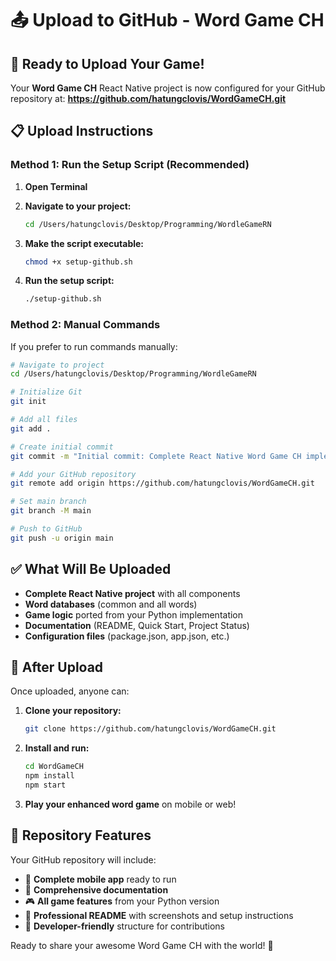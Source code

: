 # 📤 Upload to GitHub - Word Game CH

## 🚀 Ready to Upload Your Game!

Your **Word Game CH** React Native project is now configured for your GitHub repository at:
**https://github.com/hatungclovis/WordGameCH.git**

## 📋 Upload Instructions

### Method 1: Run the Setup Script (Recommended)

1. **Open Terminal**
2. **Navigate to your project:**
   ```bash
   cd /Users/hatungclovis/Desktop/Programming/WordleGameRN
   ```

3. **Make the script executable:**
   ```bash
   chmod +x setup-github.sh
   ```

4. **Run the setup script:**
   ```bash
   ./setup-github.sh
   ```

### Method 2: Manual Commands

If you prefer to run commands manually:

```bash
# Navigate to project
cd /Users/hatungclovis/Desktop/Programming/WordleGameRN

# Initialize Git
git init

# Add all files
git add .

# Create initial commit
git commit -m "Initial commit: Complete React Native Word Game CH implementation"

# Add your GitHub repository
git remote add origin https://github.com/hatungclovis/WordGameCH.git

# Set main branch
git branch -M main

# Push to GitHub
git push -u origin main
```

## ✅ What Will Be Uploaded

- **Complete React Native project** with all components
- **Word databases** (common and all words)
- **Game logic** ported from your Python implementation
- **Documentation** (README, Quick Start, Project Status)
- **Configuration files** (package.json, app.json, etc.)

## 🎯 After Upload

Once uploaded, anyone can:

1. **Clone your repository:**
   ```bash
   git clone https://github.com/hatungclovis/WordGameCH.git
   ```

2. **Install and run:**
   ```bash
   cd WordGameCH
   npm install
   npm start
   ```

3. **Play your enhanced word game** on mobile or web!

## 🔗 Repository Features

Your GitHub repository will include:
- 📱 **Complete mobile app** ready to run
- 📖 **Comprehensive documentation** 
- 🎮 **All game features** from your Python version
- 🌟 **Professional README** with screenshots and setup instructions
- 🔧 **Developer-friendly** structure for contributions

Ready to share your awesome Word Game CH with the world! 🌟
